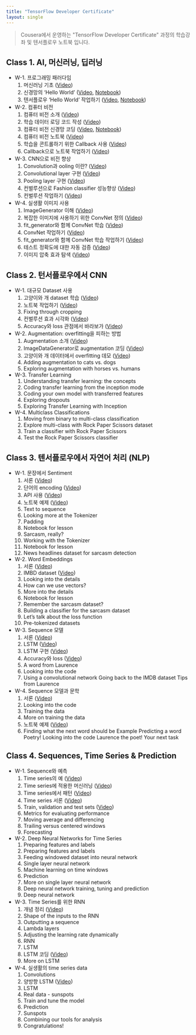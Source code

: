 ```yaml
---
title: "TensorFlow Developer Certificate"
layout: single
---
```


> Cousera에서 운영하는 "TensorFlow Developer Certificate" 과정의 학습강좌 및 텐서플로우 노트북 입니다.

## Class 1. AI, 머신러닝, 딥러닝
* W-1. 프로그래밍 패러다임
  1. 머신러닝 기초 ([Video](https://drive.google.com/file/d/1Cf_9DH7KWcLz7YJ-W4DHGngaMrVE15pX/view?usp=sharing))
  2. 신경망의 ‘Hello World’ ([Video](https://drive.google.com/file/d/1CemGe4AnOjuOm7OE4C5AycbLzrP-D565/view?usp=sharing), [Notebook](https://colab.research.google.com/drive/1GCh207-hIdaCcaLqZ4363zOKULNAN1A0))
  3. 텐서플로우 ‘Hello World’ 작업하기 ([Video](https://drive.google.com/file/d/1CfQYOuy4BD6H_bPzh4eYMph-2dnyBQCC/view?usp=sharing), [Notebook](https://colab.research.google.com/drive/1G1iWlflG_wNNHyLlYX3abYDCQr94UP4U))
* W-2. 컴퓨터 비전 
  1. 컴퓨터 비전 소개 ([Video](https://drive.google.com/file/d/1CjA1cS5tW3S4FeRniPYP_bnluFsgkLPr/view?usp=sharing))
  2. 학습 데이터 로딩 코드 작성 ([Video](https://drive.google.com/file/d/1CjOZJ9_wDl4Cs8LCyUZGjI8_I66LcQTD/view?usp=sharing))
  3. 컴퓨터 비전 신경망 코딩 ([Video](https://drive.google.com/file/d/1Ckp6Mi7UYzXPtFHqLGADfjm9boM63Wm6/view?usp=sharing), [Notebook](https://colab.research.google.com/drive/1GSianNRgCgUVUOxSYAS1t5dRZUg7E8dn))
  4. 컴퓨터 비전 노트북  ([Video](https://drive.google.com/file/d/1D8kuCDTflhbe3TX06v9IjRvmIILU4UxT/view?usp=sharing))
  5. 학습을 콘트롤하기 위한 Callback 사용 ([Video](https://drive.google.com/file/d/1D5anYmJtOjqyv4iYoYr75nwp1_dF5irT/view?usp=sharing))
  6. Callback으로 노트북 작업하기 ([Video]())
* W-3. CNN으로 비전 향상
  1. Convolution과 ooling 이란? ([Video]())
  2. Convolutional layer 구현 ([Video]())
  3. Pooling layer 구현 ([Video]())
  4. 컨벌루션으로 Fashion classifier 성능향상 ([Video]())
  5. 컨벌루션 작업하기 ([Video]())
* W-4. 실생활 이미지 사용
  1. ImageGenerator 이해 ([Video]())
  2. 복잡한 이미지에 사용하기 위한 ConvNet 정의 ([Video]())
  3. fit_generator와 함께 ConvNet 학습 ([Video]())
  4. ConvNet 작업하기 ([Video]())
  5. fit_generator와 함께 ConvNet 학습 작업하기 ([Video]())
  6. 테스트 정확도에 대한 자동 검증 ([Video]())
  7. 이미지 압축 효과 탐색 ([Video]())

## Class 2. 턴서플로우에서 CNN
* W-1. 대규모 Dataset 사용
  1. 고양이와 개 dataset 학습 ([Video]())
  2. 노트북 작업하기 ([Video]())
  3. Fixing through cropping
  4. 컨벌루션 효과 시각화 ([Video]())
  5. Accuracy와 loss 관점에서 바라보가 ([Video]())
* W-2. Augmentation: overfitting을 피하는 방법
  1. Augmentation 소개 ([Video]())
  2. ImageDataGenerator로 augmentation 코딩 ([Video]())
  3. 고양이와 개 데이터에서 overfitting 데모 ([Video]())
  4. Adding augmentation to cats vs. dogs
  5. Exploring augmentation with horses vs. humans
* W-3. Transfer Learning
  1. Understanding transfer learning: the concepts
  2. Coding transfer learning from the inception mode
  3. Coding your own model with transferred features
  4. Exploring dropouts
  5. Exploring Transfer Learning with Inception
* W-4. Multiclass Classifications
  1. Moving from binary to multi-class classification
  2. Explore multi-class with Rock Paper Scissors dataset
  3. Train a classifier with Rock Paper Scissors
  4. Test the Rock Paper Scissors classifier

## Class 3. 텐서플로우에서 자연어 처리 (NLP)
* W-1. 문장에서 Sentiment
  1. 서론 ([Video]())
  2. 단어의 encoding ([Video]())
  3. API 사용 ([Video]())
  4. 노트북 예제 ([Video]()) 
  5. Text to sequence
  6. Looking more at the Tokenizer
  7. Padding
  8. Notebook for lesson 
  9. Sarcasm, really?
  10. Working with the Tokenizer
  11. Notebook for lesson
  12. News headlines dataset for sarcasm detection
* W-2. Word Embeddings
  1. 서론 ([Video]())
  2. IMBD dataset ([Video]())
  3. Looking into the details
  4. How can we use vectors?
  5. More into the details
  6. Notebook for lesson 
  7. Remember the sarcasm dataset?
  8. Building a classifier for the sarcasm dataset
  9. Let’s talk about the loss function
  10. Pre-tokenized datasets
* W-3. Sequence 모델
  1. 서론 ([Video]())
  2. LSTM ([Video]())
  3. LSTM 구현 ([Video]())
  4. Accuracy와 loss ([Video]())
  5. A word from Laurence
  6. Looking into the code
  7. Using a convolutional network
      Going back to the IMDB dataset
      Tips from Laurence
* W-4. Sequence 모델과 문학
  1. 서론 ([Video]())
  2. Looking into the code 
  3. Training the data
  4. More on training the data
  5. 노트북 예제 ([Video]())
  6. Finding what the next word should be
      Example
      Predicting a word
      Poetry!
      Looking into the code
      Laurence the poet!
      Your next task

## Class 4. Sequences, Time Series & Prediction
* W-1. Sequence와 예측
  1. Time series의 예 ([Video](https://drive.google.com/file/d/1HC7fU4slqoRZX_ZmoR4Corrm5fiYxg1H/view?usp=sharing))
  2. Time series에 적용한 머신러닝 ([Video](https://drive.google.com/file/d/1HItIETh64XY6AqCcYpn8386ayUEFPeHy/view?usp=sharing))
  3. Time series에서 패턴 ([Video](https://drive.google.com/file/d/1H6vVcZlvOKf-rCTg-34r8vxrZ85ryYO5/view?usp=sharing))
  4. Time series 서론 ([Video](https://drive.google.com/file/d/1H11O5P6JPvyTP-XIZ-docZhq5PljGyZC/view?usp=sharing))
  5. Train, validation and test sets ([Video](https://drive.google.com/file/d/1HRjc72wdq9DAR5FVQCiHVLi8e8q1JOA0/view?usp=sharing))
  6. Metrics for evaluating performance
  7. Moving average and differencing
  8. Trailing versus centered windows
  9. Forecasting
* W-2. Deep Neural Networks for Time Series
  1. Preparing features and labels
  2. Preparing features and labels
  3. Feeding windowed dataset into neural network
  4. Single layer neural network
  5. Machine learning on time windows
  6. Prediction
  7. More on single layer neural network
  8. Deep neural network training, tuning and prediction
  9. Deep neural network
* W-3. Time Series를 위한 RNN
  1. 개념 정리 ([Video]())
  2. Shape of the inputs to the RNN
  3. Outputting a sequence
  4. Lambda layers
  5. Adjusting the learning rate dynamically
  6. RNN
  7. LSTM
  8. LSTM 코딩 ([Video]())
  9. More on LSTM
* W-4. 실생활의 time series data
  1. Convolutions
  2. 양방향 LSTM ([Video]())
  3. LSTM
  4. Real data - sunspots
  5. Train and tune the model
  6. Prediction
  7. Sunspots
  8. Combining our tools for analysis
  9. Congratulations!
